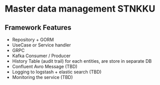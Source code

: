# Master data management STNKKU

## Framework Features
- Repository + GORM
- UseCase or Service handler
- GRPC
- Kafka Consumer / Producer
- History Table (audit trail) for each entities, are store in separate DB
- Confluent Avro Message (TBD)
- Logging to logstash + elastic search (TBD)
- Monitoring the service (TBD)